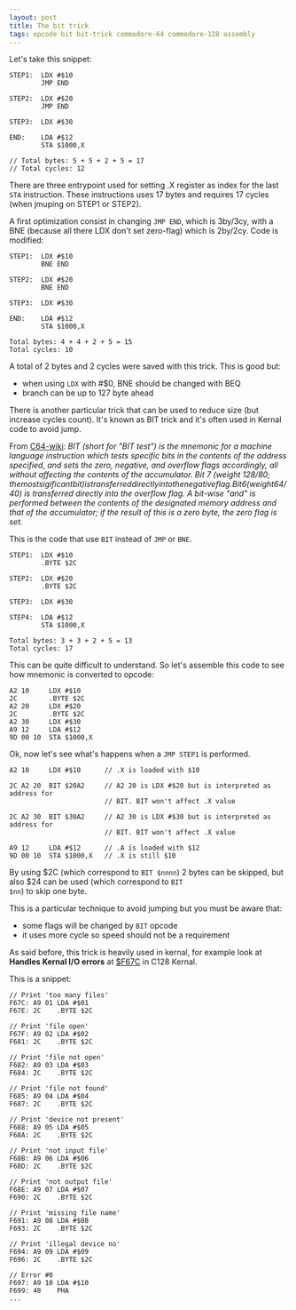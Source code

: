 ```yaml
---
layout: post
title: The bit trick
tags: opcode bit bit-trick commodore-64 commodore-128 assembly
---
```


Let's take this snippet:
``` Assembly
STEP1:  LDX #$10
        JMP END

STEP2:  LDX #$20
        JMP END

STEP3:  LDX #$30

END:    LDA #$12
        STA $1000,X

// Total bytes: 5 + 5 + 2 + 5 = 17
// Total cycles: 12
```
There are three entrypoint used for setting .X register as index for the
last <code>STA</code> instruction. These instructions uses 17 bytes and
requires 17 cycles (when jmuping on STEP1 or STEP2).

A first optimization consist in changing <code>JMP END</code>, which is
3by/3cy, with a BNE (because all there LDX don't set zero-flag)
which is 2by/2cy. Code is modified:

``` Assembly
STEP1:  LDX #$10
        BNE END

STEP2:  LDX #$20
        BNE END

STEP3:  LDX #$30

END:    LDA #$12
        STA $1000,X

Total bytes: 4 + 4 + 2 + 5 = 15
Total cycles: 10
```
A total of 2 bytes and 2 cycles were saved with this trick.
This is good but:
- when using <code>LDX</code> with #$0, BNE should be changed with BEQ
- branch can be up to 127 byte ahead

There is another particular trick that can be used to reduce size (but
increase cycles count). It's known as BIT trick and it's
often used in Kernal code to avoid jump.

From [C64-wiki](https://www.c64-wiki.com/wiki/BIT_(assembler)):
<cite>
BIT (short for "BIT test") is the mnemonic for a machine language instruction which tests specific bits in the contents of the address specified, and sets the zero, negative, and overflow flags accordingly, all without affecting the contents of the accumulator.
Bit 7 (weight 128/$80; the most sigificant bit) is transferred directly into the negative flag.
Bit 6 (weight 64/$40) is transferred directly into the overflow flag.
A bit-wise "and" is performed between the contents of the designated memory address and that of the accumulator; if the result of this is a zero byte, the zero flag is set.
</cite>

This is the code that use <code>BIT</code> instead of
<code>JMP</code> or <code>BNE</code>.

``` Assembly
STEP1:  LDX #$10
        .BYTE $2C

STEP2:  LDX #$20
        .BYTE $2C

STEP3:  LDX #$30

STEP4:  LDA #$12
        STA $1000,X

Total bytes: 3 + 3 + 2 + 5 = 13
Total cycles: 17
```
This can be quite difficult to understand. So let's assemble this code to
see how mnemonic is converted to opcode:
``` Opcode
A2 10     LDX #$10
2C        .BYTE $2C
A2 20     LDX #$20
2C        .BYTE $2C
A2 30     LDX #$30
A9 12     LDA #$12
9D 00 10  STA $1000,X
```
Ok, now let's see what's happens when a <code>JMP STEP1</code> is performed.
``` Assembly
A2 10     LDX #$10      // .X is loaded with $10

2C A2 20  BIT $20A2     // A2 20 is LDX #$20 but is interpreted as address for
                        // BIT. BIT won't affect .X value

2C A2 30  BIT $30A2     // A2 30 is LDX #$30 but is interpreted as address for
                        // BIT. BIT won't affect .X value

A9 12     LDA #$12      // .A is loaded with $12
9D 00 10  STA $1000,X   // .X is still $10
```

By using $2C (which correspond to <code>BIT $nnnn</code>) 2 bytes can be
skipped, but also $24 can be used (which correspond to <code>BIT $nn</code>) to
skip one byte.

This is a particular technique to avoid jumping but you must be aware that:
- some flags will be changed by <code>BIT</code> opcode
- it uses more cycle so speed should not be a requirement

As said before, this trick is heavily used in kernal, for example look at
**Handles Kernal I/O errors** at
[$F67C](https://c128lib.github.io/Reference/E000#F67C) in C128 Kernal.

This is a snippet:
```Opcode
// Print 'too many files'
F67C: A9 01	LDA #$01
F67E: 2C	.BYTE $2C

// Print 'file open'
F67F: A9 02	LDA #$02
F681: 2C	.BYTE $2C

// Print 'file not open'
F682: A9 03	LDA #$03
F684: 2C	.BYTE $2C

// Print 'file not found'
F685: A9 04	LDA #$04
F687: 2C	.BYTE $2C

// Print 'device not present'
F688: A9 05	LDA #$05
F68A: 2C	.BYTE $2C

// Print 'not input file'
F68B: A9 06	LDA #$06
F68D: 2C	.BYTE $2C

// Print 'not output file'
F68E: A9 07	LDA #$07
F690: 2C	.BYTE $2C

// Print 'missing file name'
F691: A9 08	LDA #$08
F693: 2C	.BYTE $2C

// Print 'illegal device no'
F694: A9 09	LDA #$09
F696: 2C	.BYTE $2C

// Error #0
F697: A9 10	LDA #$10
F699: 48	PHA
...
```
